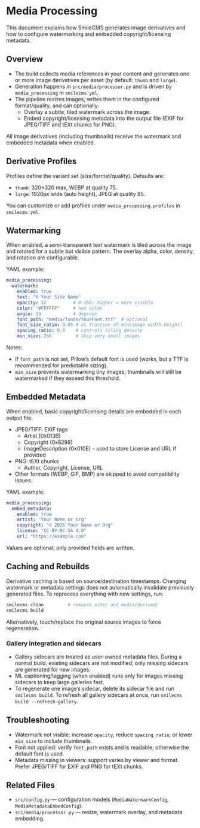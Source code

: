 # Media Processing

This document explains how SmileCMS generates image derivatives and how to configure watermarking and embedded copyright/licensing metadata.

## Overview

- The build collects media references in your content and generates one or more image derivatives per asset (by default: `thumb` and `large`).
- Generation happens in `src/media/processor.py` and is driven by `media_processing` in `smilecms.yml`.
- The pipeline resizes images, writes them in the configured format/quality, and can optionally:
  - Overlay a subtle, tiled watermark across the image.
  - Embed copyright/licensing metadata into the output file (EXIF for JPEG/TIFF and tEXt chunks for PNG).

All image derivatives (including thumbnails) receive the watermark and embedded metadata when enabled.

## Derivative Profiles

Profiles define the variant set (size/format/quality). Defaults are:

- `thumb`: 320×320 max, WEBP at quality 75.
- `large`: 1920px wide (auto height), JPEG at quality 85.

You can customize or add profiles under `media_processing.profiles` in `smilecms.yml`.

## Watermarking

When enabled, a semi-transparent text watermark is tiled across the image and rotated for a subtle but visible pattern. The overlay alpha, color, density, and rotation are configurable.

YAML example:

```yaml
media_processing:
  watermark:
    enabled: true
    text: "© Your Site Name"
    opacity: 32          # 0–255; higher = more visible
    color: "#FFFFFF"     # hex color
    angle: 30            # degrees
    font_path: "media/fonts/YourFont.ttf"  # optional
    font_size_ratio: 0.05 # as fraction of min(image width,height)
    spacing_ratio: 0.6    # controls tiling density
    min_size: 256         # skip very small images
```

Notes:

- If `font_path` is not set, Pillow’s default font is used (works, but a TTF is recommended for predictable sizing).
- `min_size` prevents watermarking tiny images; thumbnails will still be watermarked if they exceed this threshold.

## Embedded Metadata

When enabled, basic copyright/licensing details are embedded in each output file:

- JPEG/TIFF: EXIF tags
  - Artist (0x013B)
  - Copyright (0x8298)
  - ImageDescription (0x010E) – used to store License and URL if provided
- PNG: tEXt chunks
  - Author, Copyright, License, URL
- Other formats (WEBP, GIF, BMP) are skipped to avoid compatibility issues.

YAML example:

```yaml
media_processing:
  embed_metadata:
    enabled: true
    artist: "Your Name or Org"
    copyright: "© 2025 Your Name or Org"
    license: "CC BY-NC-SA 4.0"
    url: "https://example.com"
```

Values are optional; only provided fields are written.

## Caching and Rebuilds

Derivative caching is based on source/destination timestamps. Changing watermark or metadata settings does not automatically invalidate previously generated files. To reprocess everything with new settings, run:

```bash
smilecms clean         # removes site/ and media/derived/
smilecms build
```

Alternatively, touch/replace the original source images to force regeneration.

### Gallery integration and sidecars

- Gallery sidecars are treated as user-owned metadata files. During a normal build, existing sidecars are not modified; only missing sidecars are generated for new images.
- ML captioning/tagging (when enabled) runs only for images missing sidecars to keep large galleries fast.
- To regenerate one image’s sidecar, delete its sidecar file and run `smilecms build`. To refresh all gallery sidecars at once, run `smilecms build --refresh-gallery`.

## Troubleshooting

- Watermark not visible: increase `opacity`, reduce `spacing_ratio`, or lower `min_size` to include thumbnails.
- Font not applied: verify `font_path` exists and is readable; otherwise the default font is used.
- Metadata missing in viewers: support varies by viewer and format. Prefer JPEG/TIFF for EXIF and PNG for tEXt chunks.

## Related Files

- `src/config.py` — configuration models (`MediaWatermarkConfig`, `MediaMetadataEmbedConfig`).
- `src/media/processor.py` — resize, watermark overlay, and metadata embedding.

